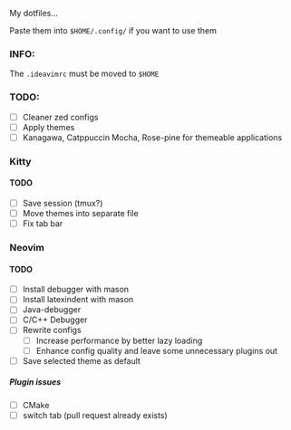 My dotfiles...

Paste them into `$HOME/.config/` if you want to use them

### INFO:

The `.ideavimrc` must be moved to `$HOME`

### TODO:

- [ ] Cleaner zed configs
- [ ] Apply themes
- [ ] Kanagawa, Catppuccin Mocha, Rose-pine for themeable applications

### Kitty

#### TODO

- [ ] Save session (tmux?)
- [ ] Move themes into separate file
- [ ] Fix tab bar

### Neovim

#### TODO

- [ ] Install debugger with mason
- [ ] Install latexindent with mason
- [ ] Java-debugger
- [ ] C/C++ Debugger
- [ ] Rewrite configs
    - [ ] Increase performance by better lazy loading
    - [ ] Enhance config quality and leave some unnecessary plugins out
- [ ] Save selected theme as default

##### Plugin issues

- [ ] CMake
- [ ] switch tab (pull request already exists)
